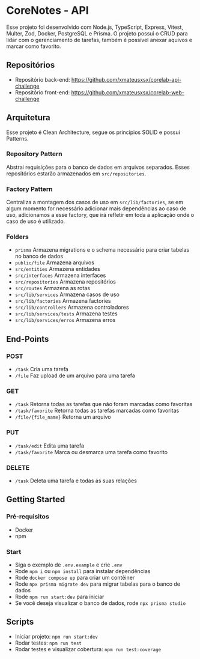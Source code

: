 # CoreNotes - API

Esse projeto foi desenvolvido com Node.js, TypeScript, Express, Vitest, Multer, Zod, Docker, PostgreSQL e Prisma. O projeto possui o CRUD para lidar com o gerenciamento de tarefas, também é possível anexar aquivos e marcar como favorito.

## Repositórios

- Repositório back-end: https://github.com/xmateusxsx/corelab-api-challenge
- Repositório front-end: https://github.com/xmateusxsx/corelab-web-challenge

## Arquitetura

Esse projeto é Clean Architecture, segue os princípios SOLID e possui Patterns.

### Repository Pattern
Abstrai requisições para o banco de dados em arquivos separados. Esses repositórios estarão armazenados em `src/repositories`.

### Factory Pattern
Centraliza a montagem dos casos de uso em `src/lib/factories`, se em algum momento for necessário adicionar mais dependências ao caso de uso, adicionamos a esse factory, que irá refletir em toda a aplicação onde o caso de uso é utilizado.

### Folders
- `prisma` Armazena migrations e o schema necessário para criar tabelas no banco de dados
- `public/file` Armazena arquivos
- `src/entities` Armazena entidades
- `src/interfaces` Armazena interfaces
- `src/repositories` Armazena repositórios
- `src/routes` Armazena as rotas
- `src/lib/services` Armazena casos de uso
- `src/lib/factories` Armazena factories
- `src/lib/controllers` Armazena controladores
- `src/lib/services/tests` Armazena testes
- `src/lib/services/erros` Armazena erros

## End-Points

### POST
- `/task` Cria uma tarefa
- `/file` Faz upload de um arquivo para uma tarefa

### GET
- `/task` Retorna todas as tarefas que não foram marcadas como favoritas
- `/task/favorite` Retorna todas as tarefas marcadas como favoritas
- `/file/{file_name}` Retorna um arquivo

### PUT
- `/task/edit` Edita uma tarefa
- `/task/favorite` Marca ou desmarca uma tarefa como favorito

### DELETE
- `/task` Deleta uma tarefa e todas as suas relações

## Getting Started

### Pré-requisitos
- Docker
- npm

### Start
- Siga o exemplo de `.env.example` e crie `.env`
- Rode `npm i` ou `npm install` para instalar dependências
- Rode `docker compose up` para criar um contêiner
- Rode `npx prisma migrate dev` para migrar tabelas para o banco de dados
- Rode `npm run start:dev` para iniciar
- Se você deseja visualizar o banco de dados, rode `npx prisma studio`

## Scripts

- Iniciar projeto: `npm run start:dev`
- Rodar testes: `npm run test`
- Rodar testes e visualizar cobertura: `npm run test:coverage`
